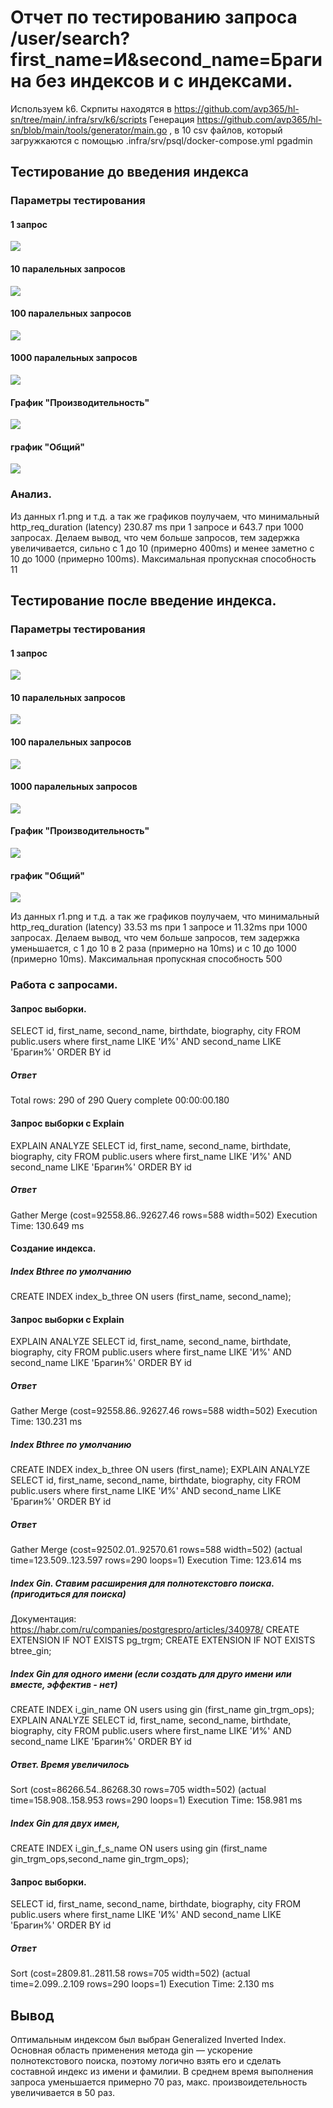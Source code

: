 # Отчет по тестированию запроса /user/search?first_name=И&second_name=Брагина без индексов и с индексами.
Используем k6. Скрпиты находятся в https://github.com/avp365/hl-sn/tree/main/.infra/srv/k6/scripts
Генерация https://github.com/avp365/hl-sn/blob/main/tools/generator/main.go , в 10 csv файлов, который загружкаются с помощью .infra/srv/psql/docker-compose.yml   pgadmin
## Тестирование до введения индекса
### Параметры тестирования
#### 1 запрос
![](r1.png)
#### 10 паралельных запросов 
![](r10.png)
#### 100 паралельных запросов 
![](r100.png)
#### 1000 паралельных запросов 
![](r1000.png)

#### График "Производительность"
![](perfomance.png)
#### график "Общий"
![](result.png)

###  Анализ.
Из данных r1.png и т.д. а так же графиков поулучаем, что минимальный http_req_duration (latency) 230.87 ms при 1 запросе и 643.7 при 1000 запросах. Делаем вывод, что чем больше запросов, тем задержка увеличивается, сильно с 1 до 10  (примерно 400ms) и менее заметно с 10 до 1000 (примерно 100ms). Максимальная пропускная способность 11

## Тестирование после введение индекса.

### Параметры тестирования
#### 1 запрос
![](r1_with_index.png)
#### 10 паралельных запросов 
![](r10_with_index.png)
#### 100 паралельных запросов 
![](r100_with_index.png)
#### 1000 паралельных запросов 
![](r1000_with_index.png)

#### График "Производительность"
![](perfomance.png)
#### график "Общий"
![](result.png)

Из данных r1.png и т.д. а так же графиков поулучаем, что минимальный http_req_duration (latency) 33.53 ms при 1 запросе и 11.32ms при 1000 запросах. Делаем вывод, что чем больше запросов, тем задержка уменьшается,  с 1 до 10 в 2 раза (примерно на 10ms) и с 10 до 1000 (примерно 10ms). Максимальная пропускная способность 500

### Работа с запросами.
#### Запрос выборки.
SELECT id, first_name, second_name, birthdate, biography, city FROM  public.users where first_name LIKE 'И%'  AND second_name LIKE 'Брагин%' ORDER BY id
##### Ответ
Total rows: 290 of 290 Query complete 00:00:00.180
#### Запрос выборки с Explain
EXPLAIN ANALYZE SELECT id, first_name, second_name, birthdate, biography, city FROM  public.users where first_name LIKE 'И%'  AND second_name LIKE 'Брагин%' ORDER BY id
##### Ответ
Gather Merge  (cost=92558.86..92627.46 rows=588 width=502)
Execution Time: 130.649 ms

#### Создание индекса.
##### Index Bthree по умолчанию
CREATE INDEX index_b_three ON users (first_name, second_name);
#### Запрос выборки с Explain
EXPLAIN ANALYZE SELECT id, first_name, second_name, birthdate, biography, city FROM  public.users where first_name LIKE 'И%'  AND second_name LIKE 'Брагин%' ORDER BY id
##### Ответ
Gather Merge  (cost=92558.86..92627.46 rows=588 width=502)
Execution Time: 130.231 ms

##### Index Bthree по умолчанию
CREATE INDEX index_b_three ON users (first_name);
EXPLAIN ANALYZE SELECT id, first_name, second_name, birthdate, biography, city FROM  public.users where first_name LIKE 'И%'  AND second_name LIKE 'Брагин%' ORDER BY id
##### Ответ
Gather Merge  (cost=92502.01..92570.61 rows=588 width=502) (actual time=123.509..123.597 rows=290 loops=1)
Execution Time: 123.614 ms

##### Index Gin. Ставим расширения для полнотекстовго поиска. (пригодиться для поиска)
Документация: https://habr.com/ru/companies/postgrespro/articles/340978/
CREATE EXTENSION IF NOT EXISTS pg_trgm;
CREATE EXTENSION IF NOT EXISTS btree_gin;

##### Index Gin для одного имени (если создать для друго имени или вместе, эффектив - нет)
CREATE INDEX i_gin_name ON users using gin (first_name gin_trgm_ops);
EXPLAIN ANALYZE SELECT id, first_name, second_name, birthdate, biography, city FROM  public.users where first_name LIKE 'И%'  AND second_name LIKE 'Брагин%' ORDER BY id
##### Ответ. Время увеличилось
Sort  (cost=86266.54..86268.30 rows=705 width=502) (actual time=158.908..158.953 rows=290 loops=1)
Execution Time: 158.981 ms

##### Index Gin для двух имен,
CREATE INDEX i_gin_f_s_name ON users using gin (first_name gin_trgm_ops,second_name gin_trgm_ops);

#### Запрос выборки.
SELECT id, first_name, second_name, birthdate, biography, city FROM  public.users where first_name LIKE 'И%'  AND second_name LIKE 'Брагин%' ORDER BY id
##### Ответ
Sort  (cost=2809.81..2811.58 rows=705 width=502) (actual time=2.099..2.109 rows=290 loops=1)
Execution Time: 2.130 ms

## Вывод
Оптимальным индексом был выбран Generalized Inverted Index. Основная область применения метода gin — ускорение полнотекстового поиска, поэтому логично взять его и сделать составной индекс из имени и фамилии. В среднем время выполнения запроса уменьшается примерно 70 раз, макс. произвоидетельность увеличивается в 50 раз.